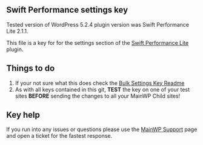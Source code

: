 ## Swift Performance settings key

Tested version of WordPress 5.2.4 plugin version was Swift Performance Lite 2.1.1.

This file is a key for for the settings section of the [Swift Performance Lite](https://wordpress.org/plugins/swift-performance-lite/) plugin. 

## Things to do

1. If your not sure what this does check the [Bulk Settings Key Readme](https://github.com/mainwp/Bulk-Setting-Manager-Keys/blob/master/README.md)
2. As with all keys contained in this git, **TEST** the key on one of your test sites **BEFORE** sending the changes to all your MainWP Child sites!

## Key help

If you run into any issues or questions please use the [MainWP Support](https://mainwp.com/support/) page and open a ticket for the fastest response.
